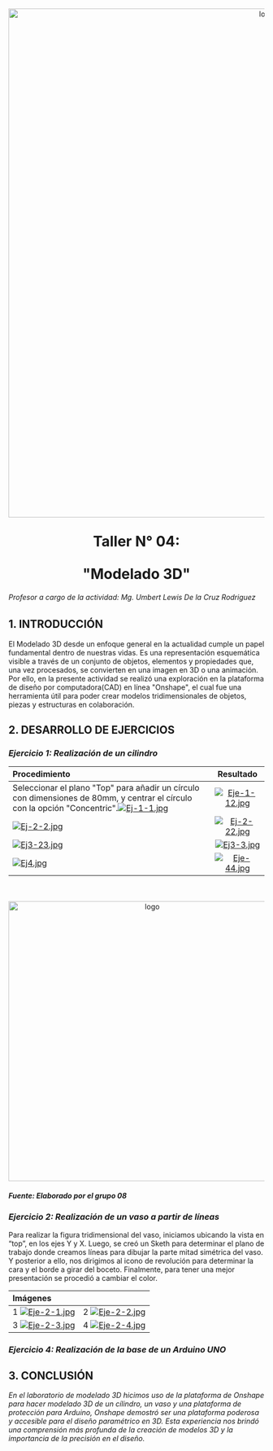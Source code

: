 
  <p align="center" style="margin-top: 50px; margin-bottom: 50px; font-family: Arial, sans-serif;">
  <p align="center">
    <img src="https://i.postimg.cc/pXjm2knB/Grupo-08.jpg)](https://postimg.cc/ZCTbH8H9)" width="1000" alt="logo">
  </p>  
 
   </p>  
  <h1 align="center" style="margin-top: 30px; margin-bottom: 0px;">Taller N° 04:</h1>
</p>
 </p>  
  <h1 align="center" style="margin-top: 30px; margin-bottom: 0px;">"Modelado 3D"</h1>
</p>
 
###### Profesor a cargo de la actividad: Mg. Umbert Lewis De la Cruz Rodriguez


## 1. INTRODUCCIÓN

El Modelado 3D desde un enfoque general en la actualidad cumple un papel fundamental dentro de nuestras vidas. Es una representación esquemática visible a través de un conjunto de objetos, elementos y propiedades que, una vez procesados, se convierten en una imagen en 3D o una animación. Por ello, en la presente actividad se realizó una exploración en la plataforma de diseño por computadora(CAD) en línea "Onshape", el cual fue una herramienta útil para poder crear modelos tridimensionales de objetos, piezas y estructuras en colaboración. 



## 2. DESARROLLO DE EJERCICIOS
### *Ejercicio 1: Realización de un cilindro*

| Procedimiento | Resultado   | 
| :------------ |:---------------:| 
| Seleccionar el plano "Top" para añadir un círculo con dimensiones de 80mm, y centrar el círculo con la opción "Concentric".[![Ej-1-1.jpg](https://i.postimg.cc/MKnzFzCv/Ej-1-1.jpg)](https://postimg.cc/CzVyZpLg) | [![Eje-1-12.jpg](https://i.postimg.cc/mry4HkH6/Eje-1-12.jpg)](https://postimg.cc/R3h2rMGc) |
|[![Ej-2-2.jpg](https://i.postimg.cc/Rhx46YC4/Ej-2-2.jpg)](https://postimg.cc/MM5hgdjF)|[![Ej-2-22.jpg](https://i.postimg.cc/RCwM5vGF/Ej-2-22.jpg)](https://postimg.cc/7bYvS8F8) |
| [![Ej3-23.jpg](https://i.postimg.cc/XJ6GkQQ7/Ej3-23.jpg)](https://postimg.cc/7CXZx1Fp) | [![Ej3-3.jpg](https://i.postimg.cc/CMfr11fG/Ej3-3.jpg)](https://postimg.cc/Hjd9vTzn)| 
| [![Ej4.jpg](https://i.postimg.cc/Ss762Jcs/Ej4.jpg)](https://postimg.cc/TL1LB27M) | [![Eje-44.jpg](https://i.postimg.cc/prCJ7pd7/Eje-44.jpg)](https://postimg.cc/n9sm9VBY)| 

 <p align="center" style="margin-top: 50px; margin-bottom: 50px; font-family: Arial, sans-serif;">
  <p align="center">
    <img src="https://i.postimg.cc/VLWwH4gH/bonis.png)](https://postimg.cc/gnj1xVfv)" width="550" alt="logo">
  </p>  
  
  ##### Fuente: Elaborado por el grupo 08
  
### *Ejercicio 2: Realización de un vaso a partir de líneas*

Para realizar la figura tridimensional del vaso, iniciamos ubicando la vista en “top”, en los ejes Y y X. Luego, se creó un Sketh para determinar el plano de trabajo donde creamos líneas para dibujar la parte mitad simétrica del vaso. Y posterior a ello, nos dirigimos al icono de revolución para determinar la cara y el borde a girar del boceto. Finalmente, para tener una mejor presentación se procedió a cambiar el color.

| Imágenes |   | 
| :------------ |:---------------:|  
|1 [![Eje-2-1.jpg](https://i.postimg.cc/KYsc4dbK/Eje-2-1.jpg)](https://postimg.cc/WDgcHYhj)| 2 [![Eje-2-2.jpg](https://i.postimg.cc/KzMbjjQV/Eje-2-2.jpg)](https://postimg.cc/R64ybMkQ)|
|3 [![Eje-2-3.jpg](https://i.postimg.cc/ZnHM5hk2/Eje-2-3.jpg)](https://postimg.cc/gLwDgQ2H)| 4 [![Eje-2-4.jpg](https://i.postimg.cc/y8kbs5Lp/Eje-2-4.jpg)](https://postimg.cc/QFZbq6Gc)| 



### *Ejercicio 4: Realización de la base de un Arduino UNO*

## 3. CONCLUSIÓN
 *En el laboratorio de modelado 3D  hicimos uso de la plataforma de Onshape para hacer modelado 3D de un cílindro, un vaso y una plataforma de protección para Arduino, Onshape demostró ser una plataforma poderosa y accesible para el diseño paramétrico en 3D. Esta experiencia nos brindó una comprensión más profunda de la creación de modelos 3D y la importancia de la precisión en el diseño.*
